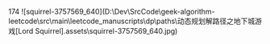 174
![squirrel-3757569_640](D:\Dev\SrcCode\geek-algorithm-leetcode\src\main\leetcode_manuscripts\dp\paths\动态规划解路径之地下城游戏[Lord Squirrel].assets\squirrel-3757569_640.jpg)